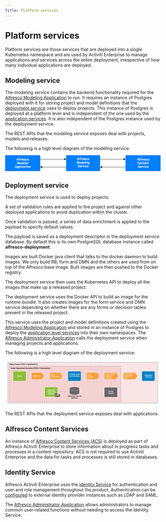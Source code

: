 ```yaml
---
Title: Platform services
---
```


# Platform services
Platform services are those services that are deployed into a single Kubernetes namespace and are used by Activiti Enterprise to manage applications and services across the entire deployment, irrespective of how many individual applications are deployed.

## Modeling service
The modeling service contains the backend functionality required for the [Alfresco Modeling Application](../modeling/README.md) to run. It requires an instance of Postgres deployed with it for storing project and model definitions that the [deployment service](#deployment-service) uses to deploy projects. This instance of Postgres is deployed at a platform level and is independent of the one used by the [application services](../architecture/arch-application.md). It is also independent of the Postgres instance used by the deployment service.

The REST APIs that the modeling service exposes deal with projects, models and releases. 

The following is a high level diagram of the modeling service:

![Modeling service diagram](../images/arch-modeling.png)

## Deployment service
The deployment service is used to deploy projects. 

A set of validation rules are applied to the project and against other deployed applications to avoid duplication within the cluster. 

Once validation is passed, a series of data enrichment is applied to the payload to specify default values. 

The payload is saved as a deployment descriptor in the deployment service database. By default this is its own PostgreSQL database instance called **alfresco-deployment**.

Images are built Docker java client that talks to the docker daemon to build images. We only build RB, form and DMN and the others are used from on top of the Alfresco base image. Built images are then pushed to the Docker registry. 

The deployment service then uses the Kubernetes API to deploy all the images that make up a released project.




The deployment service uses the Docker API to build an image for the runtime bundle. It also creates images for the form service and DMN service depending on whether there are any forms or decision tables present in the released project. 

This service uses the project and model definitions created using the [Alfresco Modeling Application](../modeling/README.md) and stored in an instance of Postgres to deploy the [application level services](../architecture/arch-application.md) into their own namespaces. The [Alfresco Administrator Application](../administrator/README.md) calls the deployment service when managing projects and applications.



The following is a high level diagram of the deployment service:

![Deployment service diagram](../images/arch-deployment-service.png)

The REST APIs that the deployment service exposes deal with applications.

## Alfresco Content Services
An instance of [Alfresco Content Services (ACS)](https://docs.alfresco.com/6.1/references/whats-new.html) is deployed as part of Alfresco Activiti Enterprise to store information about in progress tasks and processes in a content repository. ACS is not required to use Activiti Enterprise and the data for tasks and processes is still stored in databases.

## Identity Service
Alfresco Activiti Enterprise uses the [Identity Service](https://docs.alfresco.com/identity/concepts/identity-overview.html) for authentication and user and role management throughout the product. Authentication can be [configured](http://docs.alfresco.com/identity/concepts/identity-configure.html) to external identity provider instances such as LDAP and SAML. 

The [Alfresco Administrator Application](../administrator/admin-identity/README.md) allows administrators to manage common user-related functions without needing to access the Identity Service. 
